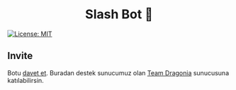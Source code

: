 <h1 align="center">Slash Bot 👋</h1>
<p>
  <a href="#" target="_blank">
    <img alt="License: MIT" src="https://img.shields.io/badge/License-MIT-yellow.svg" />
  </a>
</p>

## Invite

Botu [davet et](https://discord.com/oauth2/authorize?client_id=758821820924952576&permissions=1&scope=bot%20applications.commands). Buradan destek sunucumuz olan [Team Dragonia](https://discord.gg/y4GbJ4ha3Z) sunucusuna katılabilirsin.

